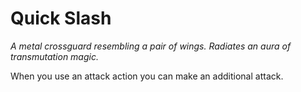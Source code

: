 # Quick Slash

*A metal crossguard resembling a pair of wings. Radiates an aura of transmutation magic.*

When you use an attack action you can make an additional attack.
